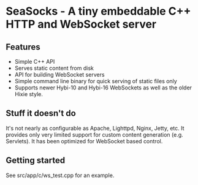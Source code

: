 SeaSocks - A tiny embeddable C++ HTTP and WebSocket server
==========================================================

Features
--------
*   Simple C++ API
*   Serves static content from disk
*   API for building WebSocket servers
*   Simple command line binary for quick serving of static files only
*   Supports newer Hybi-10 and Hybi-16 WebSockets as well as the older Hixie style.

Stuff it doesn't do
-------------------
It's not nearly as configurable as Apache, Lighttpd, Nginx, Jetty, etc.
It provides only very limited support for custom content generation (e.g. Servlets).
It has been optimized for WebSocket based control.

Getting started
---------------
See src/app/c/ws_test.cpp for an example.
